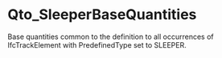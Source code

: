 # Qto_SleeperBaseQuantities

Base quantities common to the definition to all occurrences of IfcTrackElement with PredefinedType set to SLEEPER.<!-- end of definition -->
